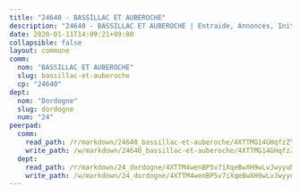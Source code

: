```yaml
---
title: "24640 - BASSILLAC ET AUBEROCHE"
description: "24640 - BASSILLAC ET AUBEROCHE | Entraide, Annonces, Initiatives"
date: 2020-01-11T14:09:21+09:00
collapsible: false
layout: commune
comm:
  nom: "BASSILLAC ET AUBEROCHE"
  slug: bassillac-et-auberoche
  cp: "24640"
dept:
  nom: "Dordogne"
  slug: dordogne
  num: "24"
peerpad:
  comm:
    read_path: /r/markdown/24640_bassillac-et-auberoche/4XTTMG14GHqfzZYkMFfdbg5tC5UF6ou4u1cXP7NieWP4VXJhg
    write_path: /w/markdown/24640_bassillac-et-auberoche/4XTTMG14GHqfzZYkMFfdbg5tC5UF6ou4u1cXP7NieWP4VXJhg-K3TgTebeVWZDvTuA6uQuKes9Mb4ZncBBRbNeBUniQ1s58dCWhnFSPaWz1a2mmfyRuSjqhFAaHHiQLdA1V43bupHuz4LwJ5j5ipNA3KFGN8hVNz5zLBzUpcov24jcuaj8mbn8fUU2
  dept:
    read_path: /r/markdown/24_dordogne/4XTTM4wenBP5v7iXqeBwXH9wLvJwyyuNKzLxRyGzSZXmCuzgg
    write_path: /w/markdown/24_dordogne/4XTTM4wenBP5v7iXqeBwXH9wLvJwyyuNKzLxRyGzSZXmCuzgg-K3TgUusQQUSAmJPXozCTSBeqjqksxkVWGVxtHwEFrs5RuocQr8weKG2oQg7MVeg2F9Hhv7ggtBiBU8D9pdXEPa9M67VU3BzgAG9BCtQw3VY3Xcxk2YSegk3iUXMkpicGxxJr7mWp
---
```


